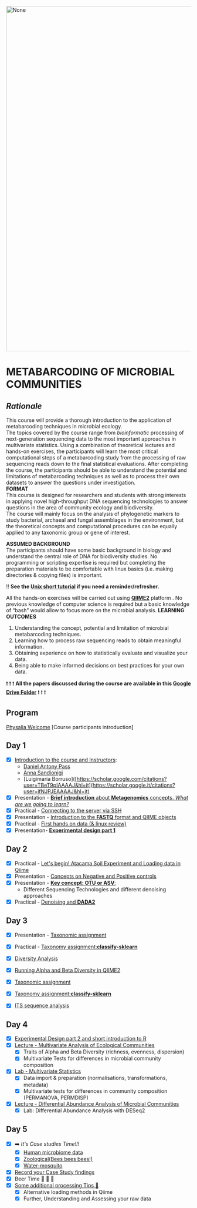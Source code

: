 <img src="main_data_dir/image.jpg" width="940" alt="None">  

**METABARCODING OF MICROBIAL COMMUNITIES**  
=====

## ***Rationale***
This course will provide a thorough introduction to the application of metabarcoding techniques in microbial ecology.  
The topics covered by the course range from *bioinformatic* processing of next-generation sequencing data to the most important approaches in multivariate statistics. Using a combination of theoretical lectures and hands-on exercises, the participants will learn the most critical computational steps of a metabarcoding study from the processing of raw sequencing reads down to the final statistical evaluations. After completing the course, the participants should be able to understand the potential and limitations of metabarcoding techniques as well as to process their own datasets to answer the questions under investigation.  
__FORMAT__  
This course is designed for researchers and students with strong interests in applying novel high-throughput DNA sequencing technologies to answer questions in the area of community ecology and biodiversity.  
The course will mainly focus on the analysis of phylogenetic markers to study bacterial, archaeal and fungal assemblages in the environment, but the theoretical concepts and computational procedures can be equally applied to any taxonomic group or gene of interest. 

__ASSUMED BACKGROUND__  
The participants should have some basic background in biology and understand the central role of DNA for biodiversity studies. No programming or scripting expertise is required but completing the preparation materials to be comfortable with linux basics (i.e. making directories & copying files) is important. 

!! **See the [Unix short tutorial](unix_short_dir/Readme.md) if you need a reminder/refresher.**

All the hands-on exercises will be carried out using [**QIIME2**](https://qiime2.org/) platform . No previous knowledge of computer science is required but a basic knowledge of “bash” would allow to focus more on the microbial analysis.
__LEARNING OUTCOMES__  
1) Understanding the concept, potential and limitation of microbial metabarcoding techniques.
2) Learning how to process raw sequencing reads to obtain meaningful information.
3) Obtaining experience on how to statistically evaluate and visualize your data.
4) Being able to make informed decisions on best practices for your own data.  
  
:exclamation: :exclamation: :exclamation: **All the papers discussed during the course are available in this [Google Drive Folder](https://drive.google.com/drive/folders/1pld02nU8v6APTbysmT_iQdGw8tKToByr?usp=share_link)** :exclamation: :exclamation: :exclamation:
  

## Program
[Physalia Welcome]([https://drive.google.com/open?id=1zAqld5-NcofYez4QYsGGvX0ZtJGphRNQHCBVwUgYNVE](https://drive.google.com/drive/folders/1uPxEeD0vtEoArmq0zDKP7MnP6lmZ4-Nk))
[Course participants introduction]
## Day 1
- [X] [Introduction to the course and Instructors](Welcome.pptx):
    - [Daniel Antony Pass](https://www.compassbioinformatics.co.uk/about-us)  
    - [Anna Sandionigi](https://scholar.google.com/citations?hl=it&user=DLDuk_EAAAAJ)  
    - [Luigimaria Borruso]([https://scholar.google.com/citations?user=TBeT9pIAAAAJ&hl=it](https://scholar.google.it/citations?user=ifNJPJEAAAAJ&hl=it)
- [X] Presentation - [**Brief introduction** about __Metagenomics__ concepts. *What are we going to learn?*](https://docs.google.com/presentation/d/1PuWRR79bvv95SmIo7fnfNiFkjl28xDr3/edit?usp=drive_link&ouid=112247165444752408285&rtpof=true&sd=true)
- [X] Practical - [Connecting to the server via SSH](https://drive.google.com/drive/folders/197xymf3ZAncksVOew1CLLEp--G7MMIMc?usp=sharing)  
- [X] Presentation - [Introduction to the **FASTQ** format and QIIME objects](https://docs.google.com/presentation/d/1RowyRGCLqAgt6Oxa_h3c33r4SI9reZlq6ZheRv-HAks/edit?usp=share_link)
- [X] Practical - [First hands on data (& linux review)](main_data_dir/Session1_Fastq_linux.md)
- [X] Presentation-  [**Experimental design part 1** ](https://docs.google.com/presentation/d/1BGdfq3lH9avWzLAmXq6RMiOr_F5GEy9i9gyphj6JaYk/edit?usp=sharing)

## Day 2
- [X] Practical - [Let's begin! Atacama Soil Experiment and Loading data in Qiime](16S_ITS_tutorial/readme.md) 
- [X] Presentation - [Concepts on Negative and Positive controls](main_data_dir/controls.md)
- [X] Presentation - [**Key concept: OTU or ASV**;](https://docs.google.com/presentation/d/1XHQGInyWt9SGmyH6C4UA2-flloR3vQghIzJ2MDAKsqY/edit?usp=sharing)
  - Different Sequencing Technologies and different denoising approaches
- [X] Practical - [Denoising and **DADA2**](16S_ITS_tutorial/readme.md#step2-quality-controlling-sequences-and-building-feature-table-and-feature-data)
## Day 3
- [X] Presentation - [Taxonomic assignment](https://drive.google.com/open?id=1oHTCBiJ1HoHAREZIN2NVSHnC63QphDUJr_cPbgqgDs4)
- [X] Practical - [Taxonomy assignment:**classify-sklearn**](16S_ITS_tutorial/readme.md#step3-summarizing-feature-table-and-feature-data)
- [X] [Diversity Analysis](https://docs.google.com/presentation/d/1wvxFCYMiQW-RH669eK1l6EcmcBqd0q7l2oF4do7okI8/edit?usp=share_link)
- [X] [Running Alpha and Beta Diversity in QIIME2](16S_ITS_tutorial/readme.md#step6-analyzing-alpha-and-beta-diversities)
- [X] [Taxonomic assignment](https://drive.google.com/open?id=1oHTCBiJ1HoHAREZIN2NVSHnC63QphDUJr_cPbgqgDs4)
- [X] [Taxonomy assignment:**classify-sklearn**](16S_ITS_tutorial/readme.md#step3-summarizing-feature-table-and-feature-data)
- [X] [ITS sequence analysis](ITS/ITS_readme.md)


## Day 4


- [X] [Experimental Design part 2 and short introduction to R](https://docs.google.com/presentation/d/1ybw75VKyMK9vJ_yy2SpFYbn8SZMJ7_6yf-BC0gLJ5vg/edit?usp=sharing)
- [X] [Lecture  - Multivariate Analysis of Ecological Communities](https://docs.google.com/presentation/d/1SEXLnsAk71ghWJFBjvnSL9-JIU5kHyYi/edit?usp=sharing&ouid=113644278417838041864&rtpof=true&sd=true)  
  - [X] Traits of Alpha and Beta Diversity (richness, evenness, dispersion)  
  - [X] Multivariate Tests for differences in microbial community composition  
- [X] [Lab  - Multivariate Statistics](https://glcdn.githack.com/bfosso/physalia_metabarcoding_oct2021/raw/main/Day4_5_material/Physalia-Metabarcoding-Course-Oct21.html)  
  - [X] Data import & preparation (normalisations, transformations, metadata)  
  - [X] Multivariate tests for differences in community composition (PERMANOVA, PERMDISP)    
- [X] [Lecture - Differential Abundance Analysis of Microbial Communities](https://docs.google.com/presentation/d/1Z2F2_goIAuuKXQQ7ocClOgq8x6tbpClW/edit?usp=sharing&ouid=113644278417838041864&rtpof=true&sd=true) 
  - [X] Lab: Differential Abundance Analysis with DESeq2

## Day 5

- [X] :arrow_right: _It's Case studies Time!!!_
  - [X] [Human microbiome data](human_cancer/readme.md)
  - [X] [Zoological(Bees bees bees!)](Bee_microbiome/readme.md)
  - [X] [Water-mosquito](water_mosquito/readme.md)
- [X] [Record your Case Study findings](https://drive.google.com/drive/folders/1jwEfH0Urm_TjR2lVEO03L1EStmCSWyoC?usp=sharing)
- [X] Beer Time :beers: :beers: :beers: 
- [X] [Some additional processing Tips :volcano: ](DataImport_and_Tax_management/readme.md)
  - [X] Alternative loading methods in Qiime
  - [X] Further, Understanding and Assessing your raw data
